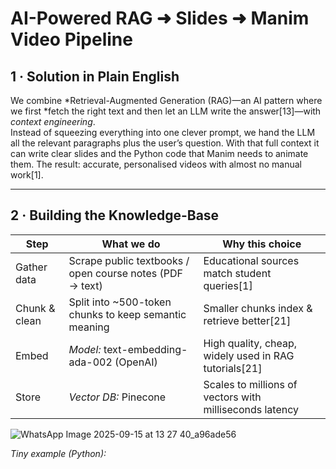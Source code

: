 # AI-Powered RAG ➜ Slides ➜ Manim Video Pipeline

## 1 · Solution in Plain English
We combine *Retrieval-Augmented Generation (RAG)—an AI pattern where we first *fetch the right text and then let an LLM write the answer[13]—with *context engineering*.  
Instead of squeezing everything into one clever prompt, we hand the LLM all the relevant paragraphs plus the user’s question. With that full context it can write clear slides and the Python code that Manim needs to animate them. The result: accurate, personalised videos with almost no manual work[1].

---

## 2 · Building the Knowledge-Base

| Step | What we do | Why this choice |
|------|------------|-----------------|
| Gather data | Scrape public textbooks / open course notes (PDF → text) | Educational sources match student queries[1] |
| Chunk & clean | Split into ~500-token chunks to keep semantic meaning | Smaller chunks index & retrieve better[21] |
| Embed | *Model:* text-embedding-ada-002 (OpenAI) | High quality, cheap, widely used in RAG tutorials[21] |
| Store | *Vector DB:* Pinecone | Scales to millions of vectors with milliseconds latency |

![WhatsApp Image 2025-09-15 at 13 27 40_a96ade56](https://github.com/user-attachments/assets/00b51b1e-55ee-4845-bd60-74cab7b78b6c)

*Tiny example (Python):*
